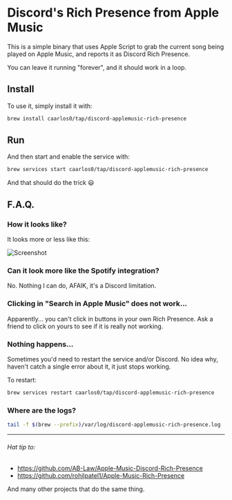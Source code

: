 # Discord's Rich Presence from Apple Music

This is a simple binary that uses Apple Script to grab the current song being
played on Apple Music, and reports it as Discord Rich Presence.

You can leave it running "forever", and it should work in a loop.

## Install

To use it, simply install it with:

```sh
brew install caarlos0/tap/discord-applemusic-rich-presence
```

## Run

And then start and enable the service with:

```sh
brew services start caarlos0/tap/discord-applemusic-rich-presence
```

And that should do the trick 😃

## F.A.Q.

### How it looks like?

It looks more or less like this:

![Screenshot](https://user-images.githubusercontent.com/245435/201494021-4b75aa4b-fb59-4a36-9ee5-c2d6ebae627d.png)


### Can it look more like the Spotify integration?

No. Nothing I can do, AFAIK, it's a Discord limitation.

### Clicking in "Search in Apple Music" does not work...

Apparently... you can't click in buttons in your own Rich Presence.
Ask a friend to click on yours to see if it is really not working.

### Nothing happens...

Sometimes you'd need to restart the service and/or Discord.
No idea why, haven't catch a single error about it, it just stops working.

To restart:

```sh
brew services restart caarlos0/tap/discord-applemusic-rich-presence
```

### Where are the logs?

```sh
tail -f $(brew --prefix)/var/log/discord-applemusic-rich-presence.log
```

---

###### Hat tip to:

- https://github.com/AB-Law/Apple-Music-Discord-Rich-Presence
- https://github.com/rohilpatel1/Apple-Music-Rich-Presence

And many other projects that do the same thing.

